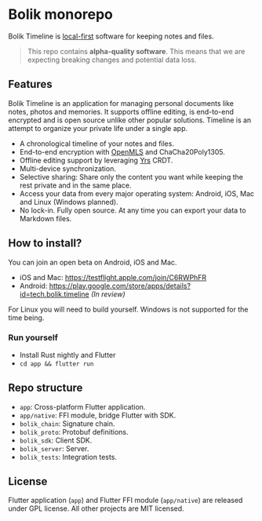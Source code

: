 # Bolik monorepo

Bolik Timeline is [local-first](https://www.inkandswitch.com/local-first/) software for keeping notes and files.

> This repo contains **alpha-quality software**. This means that we are expecting breaking changes and potential data loss.


## Features

Bolik Timeline is an application for managing personal documents like notes, photos and memories. It supports offline editing, is end-to-end encrypted and is open source unlike other popular solutions. Timeline is an attempt to organize your private life under a single app.

* A chronological timeline of your notes and files.
* End-to-end encryption with [OpenMLS](https://github.com/openmls/openmls) and ChaCha20Poly1305.
* Offline editing support by leveraging [Yrs](https://github.com/y-crdt/y-crdt/) CRDT.
* Multi-device synchronization.
* Selective sharing: Share only the content you want while keeping the rest private and in the same place.
* Access your data from every major operating system: Android, iOS, Mac and Linux (Windows planned).
* No lock-in. Fully open source. At any time you can export your data to Markdown files.


## How to install?

You can join an open beta on Android, iOS and Mac.

* iOS and Mac: <https://testflight.apple.com/join/C6RWPhFR>
* Android: <https://play.google.com/store/apps/details?id=tech.bolik.timeline> *(In review)*

For Linux you will need to build yourself. Windows is not supported for the time being.

### Run yourself

* Install Rust nightly and Flutter
* `cd app && flutter run`


## Repo structure

* `app`: Cross-platform Flutter application.
* `app/native`: FFI module, bridge Flutter with SDK.
* `bolik_chain`: Signature chain.
* `bolik_proto`: Protobuf definitions.
* `bolik_sdk`: Client SDK.
* `bolik_server`: Server.
* `bolik_tests`: Integration tests.


## License

Flutter application (`app`) and Flutter FFI module (`app/native`) are released under GPL license. All other projects are MIT licensed.
